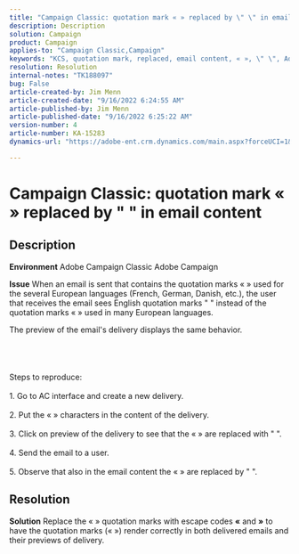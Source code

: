 ```yaml
---
title: "Campaign Classic: quotation mark « » replaced by \" \" in email content"
description: Description
solution: Campaign
product: Campaign
applies-to: "Campaign Classic,Campaign"
keywords: "KCS, quotation mark, replaced, email content, « », \" \", Adobe Campaign, Adobe Campaign Classic"
resolution: Resolution
internal-notes: "TK188097"
bug: False
article-created-by: Jim Menn
article-created-date: "9/16/2022 6:24:55 AM"
article-published-by: Jim Menn
article-published-date: "9/16/2022 6:25:22 AM"
version-number: 4
article-number: KA-15283
dynamics-url: "https://adobe-ent.crm.dynamics.com/main.aspx?forceUCI=1&pagetype=entityrecord&etn=knowledgearticle&id=3398e646-8835-ed11-9db1-0022480866ad"

---
```

# Campaign Classic: quotation mark « » replaced by " " in email content

## Description


<b>Environment</b>
 Adobe Campaign Classic
 Adobe Campaign

<b>Issue</b>
 When an email is sent that contains the quotation marks « » used for the several European languages (French, German, Danish, etc.), the user that receives the email sees English quotation marks " " instead of the quotation marks « » used in many European languages.

The preview of the email's delivery displays the same behavior.
<br><br><br> <br><br>Steps to reproduce:<br><br>1. Go to AC interface and create a new delivery.<br><br>2. Put the « » characters in the content of the delivery.<br><br>3. Click on preview of the delivery to see that the « » are replaced with " ".<br><br>4. Send the email to a user.<br><br>5. Observe that also in the email content the « » are replaced by " ".<br>

## Resolution


<b>Solution</b>
Replace the « » quotation marks with escape codes <b>&laquo;</b> and <b>&raquo;</b> to have the quotation marks (« ») render correctly in both delivered emails and their previews of delivery.
